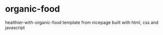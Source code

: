 # organic-food
healthier-with-organic-food template from nicepage built with html, css and javascript
